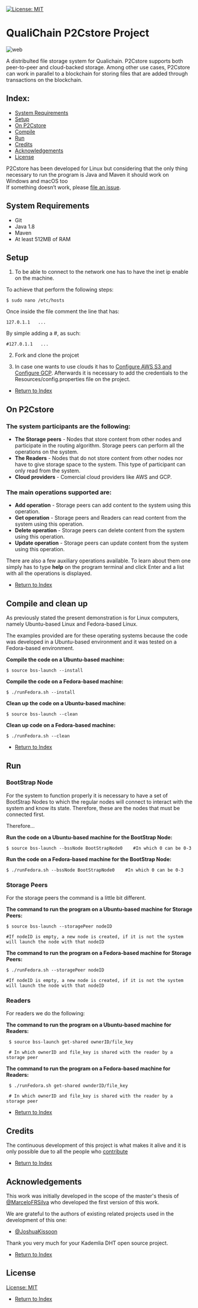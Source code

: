 [![License: MIT](https://img.shields.io/badge/License-MIT-green.svg)](https://opensource.org/licenses/MIT)

# QualiChain P2Cstore Project

![web][logo]

[logo]: https://web.ist.utl.pt/~ist180970/assets/img/qualichain-logo.png
A distribulted file storage system for Qualichain. P2Cstore supports both peer-to-peer and cloud-backed storage. 
Among other use cases, P2Cstore can work in parallel to a blockchain for storing files that are added through transactions on the blockchain. 

## Index:
- [System Requirements](#system-requirements)
- [Setup](#setup)
- [On P2Cstore](#on-p2cstore)
- [Compile](#compile)
- [Run](#run)
- [Credits](#credits)
- [Acknowledgements](#acknowledgements)
- [License](#license)

P2Cstore has been developed for Linux but considering that the only thing necessary to run the program is Java and Maven it should work on Windows and macOS too <br>
If something doesn’t work, please [file an issue](https://github.com/QualiChain/P2Cstore/issues/new).<br>

## System Requirements
* Git
* Java 1.8
* Maven
* At least 512MB of RAM


## Setup

1. To be able to connect to the network one has to have the inet ip enable on the machine.

To achieve that perform the following steps:

    $ sudo nano /etc/hosts
    
Once inside the file comment the line that has:

    127.0.1.1   ...
    
By simple adding a #, as such:

    #127.0.1.1   ...    

2. Fork and clone the projcet

3. In case one wants to use clouds it has to [Configure AWS S3 and Configure GCP](https://github.com/QualiChain/P2Cstore/blob/master/Auxiliar-P2Cstore-Setup.md). Afterwards it is necessary to add the credentials to the Resources/config.properties file on the project.

* [Return to Index](#index)

## On P2Cstore

### The system participants are the following:

* **The Storage peers** - Nodes that store content from other nodes and participate in the routing algorithm. Storage peers can perform all the operations on the system.
* **The Readers** - Nodes that do not store content from other nodes nor have to give storage space to the system. This type of participant can only read from the system.
* **Cloud providers** - Comercial cloud providers like AWS and GCP.

### The main operations supported are:

* **Add operation** - Storage peers can add content to the system using this operation.
* **Get operation** - Storage peers and Readers can read content from the system using this operation.
* **Delete operation** - Storage peers can delete content from the system using this operation.
* **Update operation** - Storage peers can update content from the system using this operation.

There are also a few auxiliary operations available. To learn about them one simply has to type **help** on the program terminal and click Enter and a list with all the operations is displayed.

* [Return to Index](#index)

## Compile and clean up

As previously stated the present demonstration is for Linux computers, namely Ubuntu-based Linux and Fedora-based Linux.

The examples provided are for these operating systems because the code was developed in a Ubuntu-based environment and it was tested on a Fedora-based environment.

**Compile the code on a Ubuntu-based machine:**

    $ source bss-launch --install

**Compile the code on a Fedora-based machine:**

    $ ./runFedora.sh --install
    
**Clean up the code on a Ubuntu-based machine:**

    $ source bss-launch --clean

**Clean up code on a Fedora-based machine:**

    $ ./runFedora.sh --clean    

* [Return to Index](#index)

## Run

### BootStrap Node

For the system to function properly it is necessary to have a set of BootStrap Nodes to which the regular nodes will connect to interact with the system and know its state. Therefore, these are the nodes that must be connected first.

Therefore...

**Run the code on a Ubuntu-based machine for the BootStrap Node:**
 
    $ source bss-launch --bssNode BootStrapNode0    #In which 0 can be 0-3

**Run the code on a Fedora-based machine for the BootStrap Node:**

    $ ./runFedora.sh --bssNode BootStrapNode0    #In which 0 can be 0-3

### Storage Peers

For the storage peers the command is a little bit different.

**The command to run the program on a Ubuntu-based machine for Storage Peers:**

    $ source bss-launch --storagePeer nodeID  
    
    #If nodeID is empty, a new node is created, if it is not the system will launch the node with that nodeID

**The command to run the program on a Fedora-based machine for Storage Peers:**
    
    $ ./runFedora.sh --storagePeer nodeID  
    
    #If nodeID is empty, a new node is created, if it is not the system will launch the node with that nodeID

### Readers 

For readers we do the following:

**The command to run the program on a Ubuntu-based machine for Readers:**

     $ source bss-launch get-shared ownerID/file_key
     
     # In which ownerID and file_key is shared with the reader by a storage peer

**The command to run the program on a Fedora-based machine for Readers:**

     $ ./runFedora.sh get-shared ownderID/file_key
     
     # In which ownerID and file_key is shared with the reader by a storage peer

* [Return to Index](#index)

## Credits

The continuous development of this project is what makes it alive and it is only  possible due to all the people who [contribute](https://github.com/QualiChain/P2Cstore/graphs/contributors)<br>

* [Return to Index](#index)

## Acknowledgements

This work was initially developed in the scope of the master's thesis of [@MarceloFRSilva](https://github.com/MRegra) who developed the first version of this work.

We are grateful to the authors of existing related projects used in the development of this one:

- [@JoshuaKissoon](https://github.com/JoshuaKissoon)

Thank you very much for your Kademlia DHT open source project.

* [Return to Index](#index)

## License

[License: MIT](https://github.com/QualiChain/P2Cstore/blob/master/LICENSE.md)

* [Return to Index](#index)
